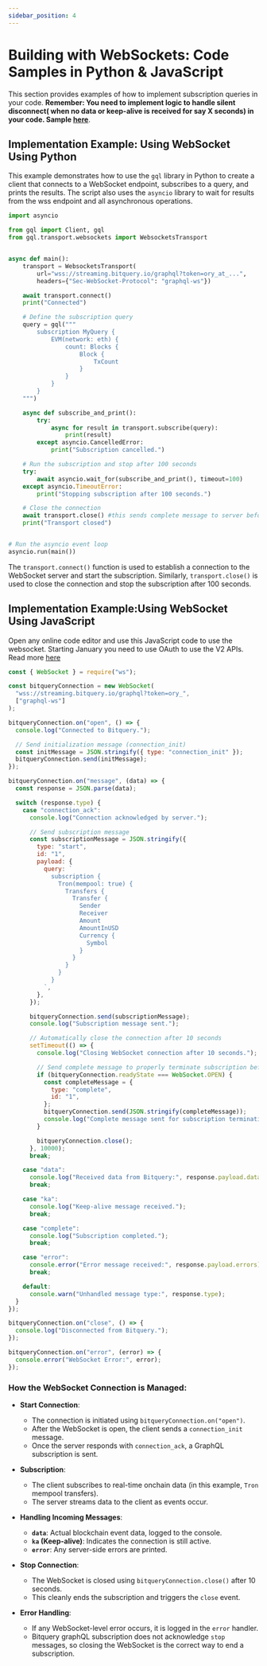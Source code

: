 ```yaml
---
sidebar_position: 4
---
```


# Building with WebSockets: Code Samples in Python & JavaScript

This section provides examples of how to implement subscription queries in your code.
**Remember: You need to implement logic to handle silent disconnect( when no data or keep-alive is received for say X seconds) in your code. Sample [here](https://docs.bitquery.io/docs/subscriptions/silent-disconnect-reconnect/)**.

## Implementation Example: Using WebSocket Using Python

This example demonstrates how to use the `gql` library in Python to create a client that connects to a WebSocket endpoint, subscribes to a query, and prints the results. The script also uses the `asyncio` library to wait for results from the wss endpoint and all asynchronous operations.

```python
import asyncio

from gql import Client, gql
from gql.transport.websockets import WebsocketsTransport


async def main():
    transport = WebsocketsTransport(
        url="wss://streaming.bitquery.io/graphql?token=ory_at_...",
        headers={"Sec-WebSocket-Protocol": "graphql-ws"})

    await transport.connect()
    print("Connected")

    # Define the subscription query
    query = gql("""
        subscription MyQuery {
            EVM(network: eth) {
                count: Blocks {
                    Block {
                        TxCount
                    }
                }
            }
        }
    """)

    async def subscribe_and_print():
        try:
            async for result in transport.subscribe(query):
                print(result)
        except asyncio.CancelledError:
            print("Subscription cancelled.")

    # Run the subscription and stop after 100 seconds
    try:
        await asyncio.wait_for(subscribe_and_print(), timeout=100)
    except asyncio.TimeoutError:
        print("Stopping subscription after 100 seconds.")

    # Close the connection
    await transport.close() #this sends complete message to server before closing websocket
    print("Transport closed")


# Run the asyncio event loop
asyncio.run(main())


```

The `transport.connect()` function is used to establish a connection to the WebSocket server and start the subscription. Similarly, `transport.close()` is used to close the connection and stop the subscription after 100 seconds.

## Implementation Example:Using WebSocket Using JavaScript

Open any online code editor and use this JavaScript code to use the websocket. Starting January you need to use OAuth to use the V2 APIs. Read more [here](/docs/authorisation/websocket.md)

```javascript
const { WebSocket } = require("ws");

const bitqueryConnection = new WebSocket(
  "wss://streaming.bitquery.io/graphql?token=ory_",
  ["graphql-ws"]
);

bitqueryConnection.on("open", () => {
  console.log("Connected to Bitquery.");

  // Send initialization message (connection_init)
  const initMessage = JSON.stringify({ type: "connection_init" });
  bitqueryConnection.send(initMessage);
});

bitqueryConnection.on("message", (data) => {
  const response = JSON.parse(data);

  switch (response.type) {
    case "connection_ack":
      console.log("Connection acknowledged by server.");

      // Send subscription message
      const subscriptionMessage = JSON.stringify({
        type: "start",
        id: "1",
        payload: {
          query: `
            subscription {
              Tron(mempool: true) {
                Transfers {
                  Transfer {
                    Sender
                    Receiver
                    Amount
                    AmountInUSD
                    Currency {
                      Symbol
                    }
                  }
                }
              }
            }
          `,
        },
      });

      bitqueryConnection.send(subscriptionMessage);
      console.log("Subscription message sent.");

      // Automatically close the connection after 10 seconds
      setTimeout(() => {
        console.log("Closing WebSocket connection after 10 seconds.");

        // Send complete message to properly terminate subscription before closing
        if (bitqueryConnection.readyState === WebSocket.OPEN) {
          const completeMessage = {
            type: "complete",
            id: "1",
          };
          bitqueryConnection.send(JSON.stringify(completeMessage));
          console.log("Complete message sent for subscription termination.");
        }

        bitqueryConnection.close();
      }, 10000);
      break;

    case "data":
      console.log("Received data from Bitquery:", response.payload.data);
      break;

    case "ka":
      console.log("Keep-alive message received.");
      break;

    case "complete":
      console.log("Subscription completed.");
      break;

    case "error":
      console.error("Error message received:", response.payload.errors);
      break;

    default:
      console.warn("Unhandled message type:", response.type);
  }
});

bitqueryConnection.on("close", () => {
  console.log("Disconnected from Bitquery.");
});

bitqueryConnection.on("error", (error) => {
  console.error("WebSocket Error:", error);
});
```

### How the WebSocket Connection is Managed:

- **Start Connection**:

  - The connection is initiated using `bitqueryConnection.on("open")`.
  - After the WebSocket is open, the client sends a `connection_init` message.
  - Once the server responds with `connection_ack`, a GraphQL subscription is sent.

- **Subscription**:

  - The client subscribes to real-time onchain data (in this example, `Tron` mempool transfers).
  - The server streams data to the client as events occur.

- **Handling Incoming Messages**:

  - **`data`**: Actual blockchain event data, logged to the console.
  - **`ka` (Keep-alive)**: Indicates the connection is still active.
  - **`error`**: Any server-side errors are printed.

- **Stop Connection**:

  - The WebSocket is closed using `bitqueryConnection.close()` after 10 seconds.
  - This cleanly ends the subscription and triggers the `close` event.

- **Error Handling**:

  - If any WebSocket-level error occurs, it is logged in the `error` handler.
  - Bitquery graphQL subscription does not acknowledge `stop` messages, so closing the WebSocket is the correct way to end a subscription.
